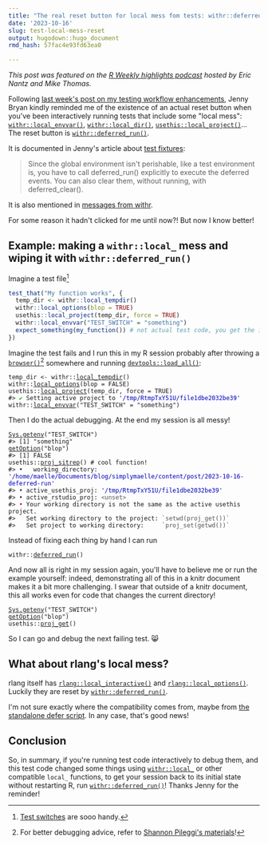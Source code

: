```yaml
---
title: "The real reset button for local mess fom tests: withr::deferred_run()"
date: '2023-10-16'
slug: test-local-mess-reset
output: hugodown::hugo_document
rmd_hash: 57fac4e93fd63ea0

---
```


*This post was featured on the [R Weekly highlights podcast](https://rweekly.fireside.fm/141) hosted by Eric Nantz and Mike Thomas.*

Following [last week's post on my testing workflow enhancements](/2023/10/09/test-workflow-enhancement/), Jenny Bryan kindly reminded me of the existence of an actual reset button when you've been interactively running tests that include some "local mess": [`withr::local_envvar()`](https://withr.r-lib.org/reference/with_envvar.html), [`withr::local_dir()`](https://withr.r-lib.org/reference/with_dir.html), [`usethis::local_project()`](https://usethis.r-lib.org/reference/proj_utils.html)... The reset button is [`withr::deferred_run()`](https://withr.r-lib.org/reference/defer.html).

It is documented in Jenny's article about [test fixtures](https://testthat.r-lib.org/articles/test-fixtures.html):

> Since the global environment isn't perishable, like a test environment is, you have to call deferred_run() explicitly to execute the deferred events. You can also clear them, without running, with deferred_clear().

It is also mentioned in [messages from withr](https://github.com/r-lib/withr/blob/0c5254ebc74590e80cc0056303d74b049b943920/R/defer.R#L152).

For some reason it hadn't clicked for me until now?! But now I know better!

## Example: making a `withr::local_` mess and wiping it with `withr::deferred_run()`

Imagine a test file[^1]

``` r
test_that("My function works", {
  temp_dir <- withr::local_tempdir()
  withr::local_options(blop = TRUE)
  usethis::local_project(temp_dir, force = TRUE)
  withr::local_envvar("TEST_SWITCH" = "something")
  expect_something(my_function()) # not actual test code, you get the idea
})
```

Imagine the test fails and I run this in my R session probably after throwing a [`browser()`](https://rdrr.io/r/base/browser.html)[^2] somewhere and running [`devtools::load_all()`](https://devtools.r-lib.org/reference/load_all.html):

<div class="highlight">

<pre class='chroma'><code class='language-r' data-lang='r'><span><span class='nv'>temp_dir</span> <span class='o'>&lt;-</span> <span class='nf'>withr</span><span class='nf'>::</span><span class='nf'><a href='https://withr.r-lib.org/reference/with_tempfile.html'>local_tempdir</a></span><span class='o'>(</span><span class='o'>)</span></span>
<span><span class='nf'>withr</span><span class='nf'>::</span><span class='nf'><a href='https://withr.r-lib.org/reference/with_options.html'>local_options</a></span><span class='o'>(</span>blop <span class='o'>=</span> <span class='kc'>FALSE</span><span class='o'>)</span></span>
<span><span class='nf'>usethis</span><span class='nf'>::</span><span class='nf'><a href='https://usethis.r-lib.org/reference/proj_utils.html'>local_project</a></span><span class='o'>(</span><span class='nv'>temp_dir</span>, force <span class='o'>=</span> <span class='kc'>TRUE</span><span class='o'>)</span></span>
<span><span class='c'>#&gt; <span style='color: #00BB00;'>✔</span> Setting active project to <span style='color: #0000BB;'>'/tmp/RtmpTxY51U/file1dbe2032be39'</span></span></span>
<span></span><span><span class='nf'>withr</span><span class='nf'>::</span><span class='nf'><a href='https://withr.r-lib.org/reference/with_envvar.html'>local_envvar</a></span><span class='o'>(</span><span class='s'>"TEST_SWITCH"</span> <span class='o'>=</span> <span class='s'>"something"</span><span class='o'>)</span></span></code></pre>

</div>

Then I do the actual debugging. At the end my session is all messy!

<div class="highlight">

<pre class='chroma'><code class='language-r' data-lang='r'><span><span class='nf'><a href='https://rdrr.io/r/base/Sys.getenv.html'>Sys.getenv</a></span><span class='o'>(</span><span class='s'>"TEST_SWITCH"</span><span class='o'>)</span></span>
<span><span class='c'>#&gt; [1] "something"</span></span>
<span></span><span><span class='nf'><a href='https://rdrr.io/r/base/options.html'>getOption</a></span><span class='o'>(</span><span class='s'>"blop"</span><span class='o'>)</span></span>
<span><span class='c'>#&gt; [1] FALSE</span></span>
<span></span><span><span class='nf'>usethis</span><span class='nf'>::</span><span class='nf'><a href='https://usethis.r-lib.org/reference/proj_sitrep.html'>proj_sitrep</a></span><span class='o'>(</span><span class='o'>)</span> <span class='c'># cool function!</span></span>
<span><span class='c'>#&gt; •   working_directory: <span style='color: #0000BB;'>'/home/maelle/Documents/blog/simplymaelle/content/post/2023-10-16-deferred-run'</span></span></span>
<span><span class='c'>#&gt; • active_usethis_proj: <span style='color: #0000BB;'>'/tmp/RtmpTxY51U/file1dbe2032be39'</span></span></span>
<span><span class='c'>#&gt; • active_rstudio_proj: <span style='color: #555555;'>&lt;unset&gt;</span></span></span>
<span><span class='c'>#&gt; <span style='color: #BB0000;'>•</span> Your working directory is not the same as the active usethis project.</span></span>
<span><span class='c'>#&gt;   Set working directory to the project: <span style='color: #555555;'>`setwd(proj_get())`</span></span></span>
<span><span class='c'>#&gt;   Set project to working directory:     <span style='color: #555555;'>`proj_set(getwd())`</span></span></span>
<span></span></code></pre>

</div>

Instead of fixing each thing by hand I can run

<div class="highlight">

<pre class='chroma'><code class='language-r' data-lang='r'><span><span class='nf'>withr</span><span class='nf'>::</span><span class='nf'><a href='https://withr.r-lib.org/reference/defer.html'>deferred_run</a></span><span class='o'>(</span><span class='o'>)</span></span></code></pre>

</div>

And now all is right in my session again, you'll have to believe me or run the example yourself: indeed, demonstrating all of this in a knitr document makes it a bit more challenging. I swear that outside of a knitr document, this all works even for code that changes the current directory!

<div class="highlight">

<pre class='chroma'><code class='language-r' data-lang='r'><span><span class='nf'><a href='https://rdrr.io/r/base/Sys.getenv.html'>Sys.getenv</a></span><span class='o'>(</span><span class='s'>"TEST_SWITCH"</span><span class='o'>)</span></span>
<span><span class='nf'><a href='https://rdrr.io/r/base/options.html'>getOption</a></span><span class='o'>(</span><span class='s'>"blop"</span><span class='o'>)</span></span>
<span><span class='nf'>usethis</span><span class='nf'>::</span><span class='nf'><a href='https://usethis.r-lib.org/reference/proj_utils.html'>proj_get</a></span><span class='o'>(</span><span class='o'>)</span></span></code></pre>

</div>

So I can go and debug the next failing test. :smile_cat:

## What about rlang's local mess?

rlang itself has [`rlang::local_interactive()`](https://rlang.r-lib.org/reference/is_interactive.html) and [`rlang::local_options()`](https://rlang.r-lib.org/reference/local_options.html). Luckily they are reset by [`withr::deferred_run()`](https://withr.r-lib.org/reference/defer.html).

I'm not sure exactly where the compatibility comes from, maybe from [the standalone defer script](https://github.com/r-lib/rlang/blob/7a78dc3f0d5b2fb73289f820e39afb5c4d665802/R/import-standalone-defer.R). In any case, that's good news!

## Conclusion

So, in summary, if you're running test code interactively to debug them, and this test code changed some things using [`withr::local_`](https://withr.r-lib.org/reference/with_.html) or other compatible `local_` functions, to get your session back to its initial state without restarting R, run [`withr::deferred_run()`](https://withr.r-lib.org/reference/defer.html)! Thanks Jenny for the reminder!

[^1]: [Test switches](https://blog.r-hub.io/2023/01/23/code-switch-escape-hatch-test/) are sooo handy.

[^2]: For better debugging advice, refer to [Shannon Pileggi's materials](https://www.pipinghotdata.com/talks/2022-11-11-debugging/)!


